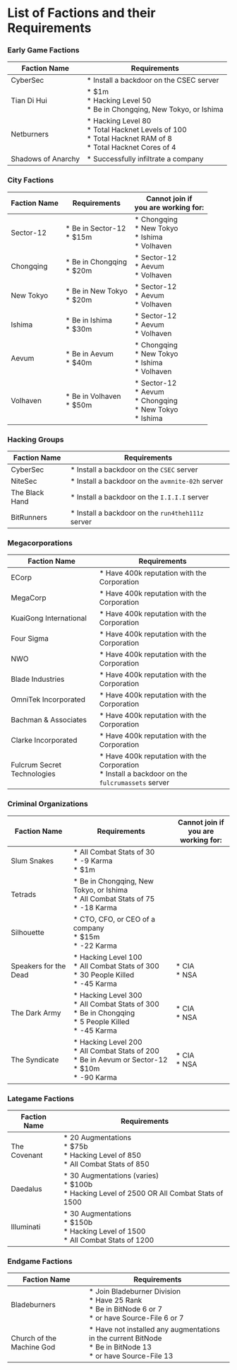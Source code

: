 # List of Factions and their Requirements

### Early Game Factions

| Faction Name       | Requirements                                                                                                            |
| ------------------ | ----------------------------------------------------------------------------------------------------------------------- |
| CyberSec           | \* Install a backdoor on the CSEC server                                                                                |
| Tian Di Hui        | \* $1m<br />\* Hacking Level 50<br />\* Be in Chongqing, New Tokyo, or Ishima                                           |
| Netburners         | \* Hacking Level 80<br />\* Total Hacknet Levels of 100<br />\* Total Hacknet RAM of 8<br />\* Total Hacknet Cores of 4 |
| Shadows of Anarchy | \* Successfully infiltrate a company                                                                                    |

### City Factions

| Faction Name | Requirements                    | Cannot join if <br />you are working for:                                     |
| ------------ | ------------------------------- | ----------------------------------------------------------------------------- |
| Sector-12    | \* Be in Sector-12<br />\* $15m | \* Chongqing<br />\* New Tokyo<br />\* Ishima<br />\* Volhaven                |
| Chongqing    | \* Be in Chongqing<br />\* $20m | \* Sector-12<br />\* Aevum<br />\* Volhaven                                   |
| New Tokyo    | \* Be in New Tokyo<br />\* $20m | \* Sector-12<br />\* Aevum<br />\* Volhaven                                   |
| Ishima       | \* Be in Ishima<br />\* $30m    | \* Sector-12<br />\* Aevum<br />\* Volhaven                                   |
| Aevum        | \* Be in Aevum<br />\* $40m     | \* Chongqing<br />\* New Tokyo<br />\* Ishima<br />\* Volhaven                |
| Volhaven     | \* Be in Volhaven<br />\* $50m  | \* Sector-12<br />\* Aevum<br />\* Chongqing<br />\* New Tokyo<br />\* Ishima |

### Hacking Groups

| Faction Name   | Requirements                                       |
| -------------- | -------------------------------------------------- |
| CyberSec       | \* Install a backdoor on the `CSEC` server         |
| NiteSec        | \* Install a backdoor on the `avmnite-02h` server  |
| The Black Hand | \* Install a backdoor on the `I.I.I.I` server      |
| BitRunners     | \* Install a backdoor on the `run4theh111z` server |

### Megacorporations

| Faction Name                | Requirements                                                                                          |
| --------------------------- | ----------------------------------------------------------------------------------------------------- |
| ECorp                       | \* Have 400k reputation with the Corporation                                                          |
| MegaCorp                    | \* Have 400k reputation with the Corporation                                                          |
| KuaiGong International      | \* Have 400k reputation with the Corporation                                                          |
| Four Sigma                  | \* Have 400k reputation with the Corporation                                                          |
| NWO                         | \* Have 400k reputation with the Corporation                                                          |
| Blade Industries            | \* Have 400k reputation with the Corporation                                                          |
| OmniTek Incorporated        | \* Have 400k reputation with the Corporation                                                          |
| Bachman & Associates        | \* Have 400k reputation with the Corporation                                                          |
| Clarke Incorporated         | \* Have 400k reputation with the Corporation                                                          |
| Fulcrum Secret Technologies | \* Have 400k reputation with the Corporation<br />\* Install a backdoor on the `fulcrumassets` server |

### Criminal Organizations

| Faction Name          | Requirements                                                                                                           | Cannot join if <br />you are working for: |
| --------------------- | ---------------------------------------------------------------------------------------------------------------------- | ----------------------------------------- |
| Slum Snakes           | \* All Combat Stats of 30<br />\* -9 Karma<br />\* $1m                                                                 |                                           |
| Tetrads               | \* Be in Chongqing, New Tokyo, or Ishima<br />\* All Combat Stats of 75<br />\* -18 Karma                              |                                           |
| Silhouette            | \* CTO, CFO, or CEO of a company<br />\* $15m<br />\* -22 Karma                                                        |                                           |
| Speakers for the Dead | \* Hacking Level 100<br />\* All Combat Stats of 300<br />\* 30 People Killed<br />\* -45 Karma                        | \* CIA<br />\* NSA                          |
| The Dark Army         | \* Hacking Level 300<br />\* All Combat Stats of 300<br />\* Be in Chongqing<br />\* 5 People Killed<br />\* -45 Karma | \* CIA<br />\* NSA                          |
| The Syndicate         | \* Hacking Level 200<br />\* All Combat Stats of 200<br />\* Be in Aevum or Sector-12<br />\* $10m<br />\* -90 Karma   | \* CIA<br />\* NSA                          |

### Lategame Factions

| Faction Name | Requirements                                                                                         |
| ------------ | ---------------------------------------------------------------------------------------------------- |
| The Covenant | \* 20 Augmentations<br />\* $75b<br />\* Hacking Level of 850<br />\* All Combat Stats of 850        |
| Daedalus     | \* 30 Augmentations (varies)<br />\* $100b<br />\* Hacking Level of 2500 OR All Combat Stats of 1500 |
| Illuminati   | \* 30 Augmentations<br />\* $150b<br />\* Hacking Level of 1500<br />\* All Combat Stats of 1200     |

### Endgame Factions

| Faction Name              | Requirements                                                                                                           |
| ------------------------- | ---------------------------------------------------------------------------------------------------------------------- |
| Bladeburners              | \* Join Bladeburner Division<br />\* Have 25 Rank<br />\* Be in BitNode 6 or 7<br />\* or have Source-File 6 or 7      |
| Church of the Machine God | \* Have not installed any augmentations in the current BitNode<br />\* Be in BitNode 13<br />\* or have Source-File 13 |
